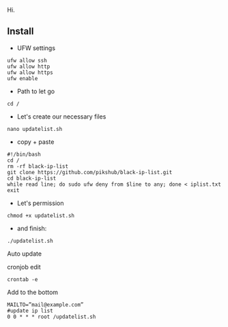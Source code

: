 Hi. 

## Install

- UFW settings

```
ufw allow ssh
ufw allow http
ufw allow https
ufw enable
```

- Path to let go

`cd /`

- Let's create our necessary files

`nano updatelist.sh`

- copy + paste

```
#!/bin/bash
cd /
rm -rf black-ip-list
git clone https://github.com/pikshub/black-ip-list.git
cd black-ip-list
while read line; do sudo ufw deny from $line to any; done < iplist.txt
exit
```

- Let's permission

`chmod +x updatelist.sh`

- and finish:

`./updatelist.sh`

Auto update

cronjob edit

`crontab -e`

Add to the bottom

```
MAILTO=”mail@example.com”
#update ip list
0 0 * * * root /updatelist.sh 
```
